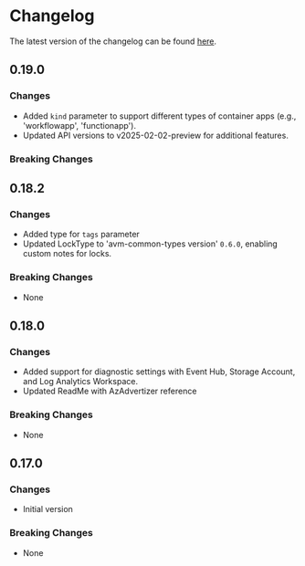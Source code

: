 # Changelog

The latest version of the changelog can be found [here](https://github.com/Azure/bicep-registry-modules/blob/main/avm/res/app/container-app/CHANGELOG.md).

## 0.19.0

### Changes

- Added `kind` parameter to support different types of container apps (e.g., 'workflowapp', 'functionapp').
- Updated API versions to v2025-02-02-preview for additional features.

### Breaking Changes

## 0.18.2

### Changes

- Added type for `tags` parameter
- Updated LockType to 'avm-common-types version' `0.6.0`, enabling custom notes for locks.

### Breaking Changes

- None

## 0.18.0

### Changes

- Added support for diagnostic settings with Event Hub, Storage Account, and Log Analytics Workspace.
- Updated ReadMe with AzAdvertizer reference

### Breaking Changes

- None

## 0.17.0

### Changes

- Initial version

### Breaking Changes

- None
